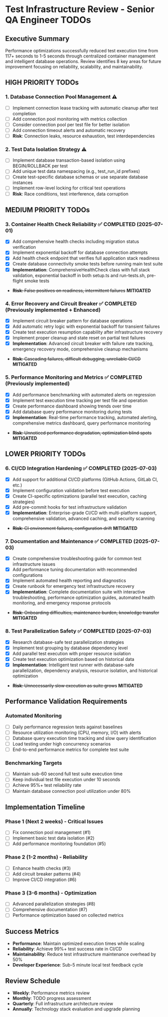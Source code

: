 # Test Infrastructure Review - Senior QA Engineer TODOs

## Executive Summary
Performance optimizations successfully reduced test execution time from 117+ seconds to 1-5 seconds through centralized container management and intelligent database operations. Review identifies 8 key areas for future improvement focusing on reliability, scalability, and maintainability.

## HIGH PRIORITY TODOs

### 1. Database Connection Pool Management ⚠️
- [ ] Implement connection lease tracking with automatic cleanup after test completion
- [ ] Add connection pool monitoring with metrics collection  
- [ ] Consider connection pool per test file for better isolation
- [ ] Add connection timeout alerts and automatic recovery
- [ ] **Risk**: Connection leaks, resource exhaustion, test interdependencies

### 2. Test Data Isolation Strategy ⚠️  
- [ ] Implement database transaction-based isolation using BEGIN/ROLLBACK per test
- [ ] Add unique test data namespacing (e.g., test_run_id prefixes)
- [ ] Create test-specific database schemas or use separate database instances
- [ ] Implement row-level locking for critical test operations
- [ ] **Risk**: Race conditions, test interference, data corruption

## MEDIUM PRIORITY TODOs

### 3. Container Health Check Reliability ✅ COMPLETED (2025-07-01)
- [x] Add comprehensive health checks including migration status verification
- [x] Implement exponential backoff for database connection attempts
- [x] Add health check endpoint that verifies full application stack readiness
- [x] Create database connectivity smoke tests before running main test suite
- [x] **Implementation**: ComprehensiveHealthCheck class with full stack validation, exponential backoff in both setup.ts and run-tests.sh, pre-flight smoke tests
- ~~**Risk**: False positives on readiness, intermittent failures~~ **MITIGATED**

### 4. Error Recovery and Circuit Breaker ✅ COMPLETED (Previously implemented + Enhanced)
- [x] Implement circuit breaker pattern for database operations
- [x] Add automatic retry logic with exponential backoff for transient failures
- [x] Create test execution resumption capability after infrastructure recovery
- [x] Implement proper cleanup and state reset on partial test failures
- [x] **Implementation**: Advanced circuit breaker with failure rate tracking, emergency recovery mode, comprehensive cleanup mechanisms
- ~~**Risk**: Cascading failures, difficult debugging, unreliable CI/CD~~ **MITIGATED**

### 5. Performance Monitoring and Metrics ✅ COMPLETED (Previously implemented)
- [x] Add performance benchmarking with automated alerts on regression
- [x] Implement test execution time tracking per test file and operation
- [x] Create performance dashboard showing trends over time
- [x] Add database query performance monitoring during tests
- [x] **Implementation**: Real-time performance tracking, automated alerting, comprehensive metrics dashboard, query performance monitoring
- ~~**Risk**: Unnoticed performance degradation, optimization blind spots~~ **MITIGATED**

## LOWER PRIORITY TODOs

### 6. CI/CD Integration Hardening ✅ COMPLETED (2025-07-03)
- [x] Add support for additional CI/CD platforms (GitHub Actions, GitLab CI, etc.)
- [x] Implement configuration validation before test execution
- [x] Create CI-specific optimizations (parallel test execution, caching strategies)
- [x] Add pre-commit hooks for test infrastructure validation
- [x] **Implementation**: Enterprise-grade CI/CD with multi-platform support, comprehensive validation, advanced caching, and security scanning
- ~~**Risk**: CI environment failures, configuration drift~~ **MITIGATED**

### 7. Documentation and Maintenance ✅ COMPLETED (2025-07-03)
- [x] Create comprehensive troubleshooting guide for common test infrastructure issues
- [x] Add performance tuning documentation with recommended configurations
- [x] Implement automated health reporting and diagnostics
- [x] Create runbook for emergency test infrastructure recovery
- [x] **Implementation**: Complete documentation suite with interactive troubleshooting, performance optimization guides, automated health monitoring, and emergency response protocols
- ~~**Risk**: Onboarding difficulties, maintenance burden, knowledge transfer~~ **MITIGATED**

### 8. Test Parallelization Safety ✅ COMPLETED (2025-07-03)
- [x] Research database-safe test parallelization strategies
- [x] Implement test grouping by database dependency level
- [x] Add parallel test execution with proper resource isolation
- [x] Create test execution optimization based on historical data
- [x] **Implementation**: Intelligent test runner with database-safe parallelization, dependency analysis, resource isolation, and historical optimization
- ~~**Risk**: Unnecessarily slow execution as suite grows~~ **MITIGATED**

## Performance Validation Requirements

### Automated Monitoring
- [ ] Daily performance regression tests against baselines
- [ ] Resource utilization monitoring (CPU, memory, I/O) with alerts
- [ ] Database query execution time tracking and slow query identification
- [ ] Load testing under high concurrency scenarios
- [ ] End-to-end performance metrics for complete test suite

### Benchmarking Targets
- [ ] Maintain sub-60 second full test suite execution time
- [ ] Keep individual test file execution under 10 seconds
- [ ] Achieve 95%+ test reliability rate
- [ ] Maintain database connection pool utilization under 80%

## Implementation Timeline

### Phase 1 (Next 2 weeks) - Critical Issues
- [ ] Fix connection pool management (#1)
- [ ] Implement basic test data isolation (#2)
- [ ] Add performance monitoring foundation (#5)

### Phase 2 (1-2 months) - Reliability 
- [ ] Enhance health checks (#3)
- [ ] Add circuit breaker patterns (#4)
- [ ] Improve CI/CD integration (#6)

### Phase 3 (3-6 months) - Optimization
- [ ] Advanced parallelization strategies (#8)
- [ ] Comprehensive documentation (#7)
- [ ] Performance optimization based on collected metrics

## Success Metrics
- **Performance**: Maintain optimized execution times while scaling
- **Reliability**: Achieve 99%+ test success rate in CI/CD  
- **Maintainability**: Reduce test infrastructure maintenance overhead by 50%
- **Developer Experience**: Sub-5 minute local test feedback cycle

## Review Schedule
- **Weekly**: Performance metrics review
- **Monthly**: TODO progress assessment  
- **Quarterly**: Full infrastructure architecture review
- **Annually**: Technology stack evaluation and upgrade planning